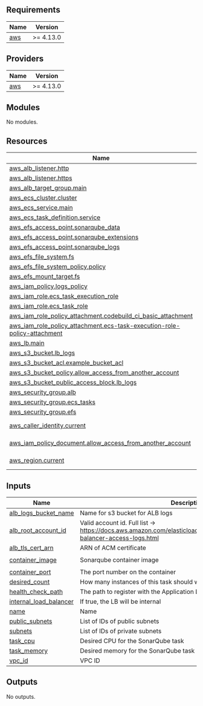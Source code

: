 <!-- BEGIN_TF_DOCS -->
## Requirements

| Name | Version |
|------|---------|
| <a name="requirement_aws"></a> [aws](#requirement\_aws) | >= 4.13.0 |

## Providers

| Name | Version |
|------|---------|
| <a name="provider_aws"></a> [aws](#provider\_aws) | >= 4.13.0 |

## Modules

No modules.

## Resources

| Name | Type |
|------|------|
| [aws_alb_listener.http](https://registry.terraform.io/providers/hashicorp/aws/latest/docs/resources/alb_listener) | resource |
| [aws_alb_listener.https](https://registry.terraform.io/providers/hashicorp/aws/latest/docs/resources/alb_listener) | resource |
| [aws_alb_target_group.main](https://registry.terraform.io/providers/hashicorp/aws/latest/docs/resources/alb_target_group) | resource |
| [aws_ecs_cluster.cluster](https://registry.terraform.io/providers/hashicorp/aws/latest/docs/resources/ecs_cluster) | resource |
| [aws_ecs_service.main](https://registry.terraform.io/providers/hashicorp/aws/latest/docs/resources/ecs_service) | resource |
| [aws_ecs_task_definition.service](https://registry.terraform.io/providers/hashicorp/aws/latest/docs/resources/ecs_task_definition) | resource |
| [aws_efs_access_point.sonarqube_data](https://registry.terraform.io/providers/hashicorp/aws/latest/docs/resources/efs_access_point) | resource |
| [aws_efs_access_point.sonarqube_extensions](https://registry.terraform.io/providers/hashicorp/aws/latest/docs/resources/efs_access_point) | resource |
| [aws_efs_access_point.sonarqube_logs](https://registry.terraform.io/providers/hashicorp/aws/latest/docs/resources/efs_access_point) | resource |
| [aws_efs_file_system.fs](https://registry.terraform.io/providers/hashicorp/aws/latest/docs/resources/efs_file_system) | resource |
| [aws_efs_file_system_policy.policy](https://registry.terraform.io/providers/hashicorp/aws/latest/docs/resources/efs_file_system_policy) | resource |
| [aws_efs_mount_target.fs](https://registry.terraform.io/providers/hashicorp/aws/latest/docs/resources/efs_mount_target) | resource |
| [aws_iam_policy.logs_policy](https://registry.terraform.io/providers/hashicorp/aws/latest/docs/resources/iam_policy) | resource |
| [aws_iam_role.ecs_task_execution_role](https://registry.terraform.io/providers/hashicorp/aws/latest/docs/resources/iam_role) | resource |
| [aws_iam_role.ecs_task_role](https://registry.terraform.io/providers/hashicorp/aws/latest/docs/resources/iam_role) | resource |
| [aws_iam_role_policy_attachment.codebuild_ci_basic_attachment](https://registry.terraform.io/providers/hashicorp/aws/latest/docs/resources/iam_role_policy_attachment) | resource |
| [aws_iam_role_policy_attachment.ecs-task-execution-role-policy-attachment](https://registry.terraform.io/providers/hashicorp/aws/latest/docs/resources/iam_role_policy_attachment) | resource |
| [aws_lb.main](https://registry.terraform.io/providers/hashicorp/aws/latest/docs/resources/lb) | resource |
| [aws_s3_bucket.lb_logs](https://registry.terraform.io/providers/hashicorp/aws/latest/docs/resources/s3_bucket) | resource |
| [aws_s3_bucket_acl.example_bucket_acl](https://registry.terraform.io/providers/hashicorp/aws/latest/docs/resources/s3_bucket_acl) | resource |
| [aws_s3_bucket_policy.allow_access_from_another_account](https://registry.terraform.io/providers/hashicorp/aws/latest/docs/resources/s3_bucket_policy) | resource |
| [aws_s3_bucket_public_access_block.lb_logs](https://registry.terraform.io/providers/hashicorp/aws/latest/docs/resources/s3_bucket_public_access_block) | resource |
| [aws_security_group.alb](https://registry.terraform.io/providers/hashicorp/aws/latest/docs/resources/security_group) | resource |
| [aws_security_group.ecs_tasks](https://registry.terraform.io/providers/hashicorp/aws/latest/docs/resources/security_group) | resource |
| [aws_security_group.efs](https://registry.terraform.io/providers/hashicorp/aws/latest/docs/resources/security_group) | resource |
| [aws_caller_identity.current](https://registry.terraform.io/providers/hashicorp/aws/latest/docs/data-sources/caller_identity) | data source |
| [aws_iam_policy_document.allow_access_from_another_account](https://registry.terraform.io/providers/hashicorp/aws/latest/docs/data-sources/iam_policy_document) | data source |
| [aws_region.current](https://registry.terraform.io/providers/hashicorp/aws/latest/docs/data-sources/region) | data source |

## Inputs

| Name | Description | Type | Default | Required |
|------|-------------|------|---------|:--------:|
| <a name="input_alb_logs_bucket_name"></a> [alb\_logs\_bucket\_name](#input\_alb\_logs\_bucket\_name) | Name for s3 bucket for ALB logs | `any` | n/a | yes |
| <a name="input_alb_root_account_id"></a> [alb\_root\_account\_id](#input\_alb\_root\_account\_id) | Valid account id. Full list -> https://docs.aws.amazon.com/elasticloadbalancing/latest/application/load-balancer-access-logs.html | `string` | `"127311923021"` | no |
| <a name="input_alb_tls_cert_arn"></a> [alb\_tls\_cert\_arn](#input\_alb\_tls\_cert\_arn) | ARN of ACM certificate | `any` | n/a | yes |
| <a name="input_container_image"></a> [container\_image](#input\_container\_image) | Sonarqube container image | `string` | `"public.ecr.aws/docker/library/sonarqube:lts-community"` | no |
| <a name="input_container_port"></a> [container\_port](#input\_container\_port) | The port number on the container | `number` | `9000` | no |
| <a name="input_desired_count"></a> [desired\_count](#input\_desired\_count) | How many instances of this task should we run across our cluster | `number` | `1` | no |
| <a name="input_health_check_path"></a> [health\_check\_path](#input\_health\_check\_path) | The path to register with the Application Load Balancer | `string` | `"/"` | no |
| <a name="input_internal_load_balancer"></a> [internal\_load\_balancer](#input\_internal\_load\_balancer) | If true, the LB will be internal | `bool` | `true` | no |
| <a name="input_name"></a> [name](#input\_name) | Name | `string` | `"sonar"` | no |
| <a name="input_public_subnets"></a> [public\_subnets](#input\_public\_subnets) | List of IDs of public subnets | `any` | n/a | yes |
| <a name="input_subnets"></a> [subnets](#input\_subnets) | List of IDs of private subnets | `any` | n/a | yes |
| <a name="input_task_cpu"></a> [task\_cpu](#input\_task\_cpu) | Desired CPU for the SonarQube task | `number` | `1024` | no |
| <a name="input_task_memory"></a> [task\_memory](#input\_task\_memory) | Desired memory for the SonarQube task | `number` | `2048` | no |
| <a name="input_vpc_id"></a> [vpc\_id](#input\_vpc\_id) | VPC ID | `any` | n/a | yes |

## Outputs

No outputs.
<!-- END_TF_DOCS -->